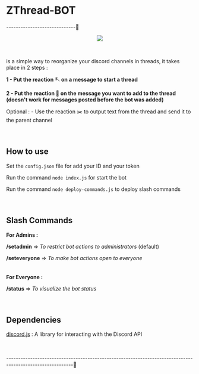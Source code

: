 # ZThread-BOT 
-----------------------------🧵
<p align="center">
<img src="https://user-images.githubusercontent.com/51421090/234418436-484e4361-b976-4c39-8f4b-70257059e56b.png"</img>
</p><br> 
 
is a simple way to reorganize your discord channels in threads, it takes place in 2 steps :

**1 - Put the reaction 🪡 on a message to start a thread** 

**2 - Put the reaction 🧵 on the message you want to add to the thread
(doesn't work for messages posted before the bot was added)** 

Optional : - Use the reaction ✂️ to output text from the thread and send it to the parent channel
<br><br><br>

## How to use 

Set the `config.json` file for add your ID and your token

Run the command `node index.js` for start the bot 

Run the command `node deploy-commands.js` to deploy slash commands 
<br><br><br>

## Slash Commands

__For Admins :__  

**/setadmin** => *To restrict bot actions to administrators* (default)

**/seteveryone** => *To make bot actions open to everyone*
<br><br><br>
__For Everyone :__  

**/status** => *To visualize the bot status*
<br><br><br>


## Dependencies 

[discord.js](https://discord.js.org/#/) : A library for interacting with the Discord API 
<br><br><br>

----------------------------------------------------------------------------------------------------------🧵

